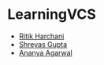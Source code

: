 # LearningVCS

- [Ritik Harchani](https://github.com/harchani-ritik)
- [Shreyas Gupta](https://github.com/sggts04)
- [Ananya Agarwal](https://github.com/aawizard/LearningVCS)
